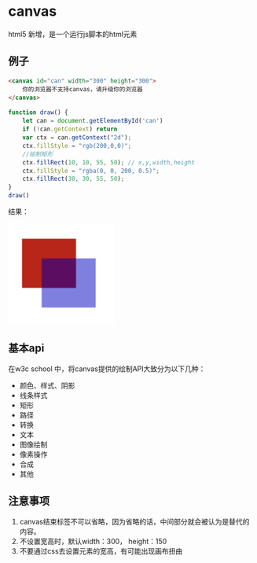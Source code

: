 # canvas

html5 新增，是一个运行js脚本的html元素

## 例子

```html
<canvas id="can" width="300" height="300">
    你的浏览器不支持canvas，请升级你的浏览器
</canvas>
```

```js
function draw() {
    let can = document.getElementById('can')
    if (!can.getContext) return
    var ctx = can.getContext("2d");
    ctx.fillStyle = "rgb(200,0,0)";
    //绘制矩形
    ctx.fillRect(10, 10, 55, 50); // x,y,width,height
    ctx.fillStyle = "rgba(0, 0, 200, 0.5)";
    ctx.fillRect(30, 30, 55, 50);
}
draw()
```
结果：
 
![结果](./photo/example.png)

## 基本api

在w3c school 中，将canvas提供的绘制API大致分为以下几种：

* 颜色、样式、阴影
* 线条样式
* 矩形
* 路径
* 转换
* 文本
* 图像绘制
* 像素操作
* 合成
* 其他

## 注意事项

1. canvas结束标签不可以省略，因为省略的话，中间部分就会被认为是替代的内容。
2. 不设置宽高时，默认width：300， height：150
3. 不要通过css去设置元素的宽高，有可能出现画布扭曲